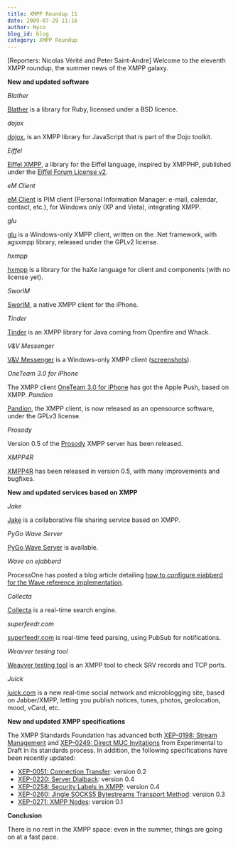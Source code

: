 ```yaml
---
title: XMPP Roundup 11
date: 2009-07-29 11:16
author: Nyco
blog_id: blog
category: XMPP Roundup
---
```


[Reporters: Nicolas Vérité and Peter Saint-Andre]
Welcome to the eleventh XMPP roundup, the summer news of the XMPP galaxy.

**New and updated software**

*Blather*

[](http://github.com/julien51/babylon/tree/master)[Blather](http://github.com/sprsquish/blather/tree/master) is a library for Ruby, licensed under a BSD licence.

*dojox*

[dojox](http://api.dojotoolkit.org/jsdoc/1.3/dojox.xmpp), is an XMPP library for JavaScript that is part of the Dojo toolkit.

*Eiffel*

[Eiffel XMPP](http://bricabrac.origo.ethz.ch/wiki/Eiffel_XMPP), a library for the Eiffel language, inspired by XMPPHP, published under the [Eiffel Forum License v2](http://www.eiffel.com/licensing/forum.txt).

*eM Client*

[eM Client](http://www.emclient.com/) is PIM client (Personal Information Manager: e-mail, calendar, contact, etc.), for Windows only (XP and Vista), integrating XMPP.

*glu*

[glu](http://code.google.com/p/glu/) is a Windows-only XMPP client, written on the .Net framework, with agsxmpp library, released under the GPLv2 license.

*hxmpp*

[hxmpp](http://hxmpp.disktree.net/) is a library for the haXe language for client and components (with no license yet).

*SworIM*

[SworIM](http://sworim.blogspot.com/), a native XMPP client for the iPhone.

*Tinder*

[Tinder](http://www.igniterealtime.org/community/blogs/ignite/2009/06/22/introducing-tinder-an-xmpp-object-implementation-library) is an XMPP library for Java coming from Openfire and Whack.

*V&V Messenger*

[V&V Messenger](http://www.altertech.net/products/vv-messenger) is a Windows-only XMPP client ([screenshots](http://www.altertech.net/products/vv-messenger/screenshots/)).

*OneTeam 3.0 for iPhone*

The XMPP client [OneTeam 3.0 for iPhone](http://www.process-one.net/en/blogs/article/oneteam_3.0_for_iphone/) has got the Apple Push, based on XMPP.
*Pandion*

[Pandion](http://blog.pandion.be/2009/07/pandion-goes-open-source.html), the XMPP client, is now released as an opensource software, under the GPLv3 license.

*Prosody*

Version 0.5 of the [Prosody](http://blog.prosody.im/prosody-0-5-0-released/) XMPP server has been released.

*XMPP4R*

[XMPP4R](http://home.gna.org/xmpp4r/) has been released in version 0.5, with many improvements and bugfixes.

**New and updated services based on XMPP**

*Jake*

[Jake](http://jakeapp.com/) is a collaborative file sharing service based on XMPP.

*PyGo Wave Server*

[PyGo Wave Server](http://wavety.com/pygo-wave-server/) is available.

*Wave on ejabberd*

ProcessOne has posted a blog article detailing [how to configure ejabberd for the Wave reference implementation](http://www.process-one.net/en/blogs/article/using_google_wave_reference_implementation_with_ejabberd/).

*Collecta*

[Collecta](http://collecta.com/) is a real-time search engine.

*superfeedr.com*

[superfeedr.com](http://superfeedr.com/) is real-time feed parsing, using PubSub for notifications.

*Weavver testing tool*

[Weavver testing tool](http://www.weavver.com/Company/Services/XMPP/Tests/) is an XMPP tool to check SRV records and TCP ports.

*Juick*

[juick.com](http://juick.com/) is a new real-time social network and microblogging site, based on Jabber/XMPP, letting you publish notices, tunes, photos, geolocation, mood, vCard, etc.

**New and updated XMPP specifications**

The XMPP Standards Foundation has advanced both [XEP-0198: Stream Management](http://xmpp.org/extensions/xep-0198.html) and [XEP-0249: Direct MUC Invitations](http://xmpp.org/extensions/xep-0249.html) from Experimental to Draft in its standards process. In addition, the following specifications have been recently updated:

-   [XEP-0051: Connection Transfer](http://xmpp.org/extensions/xep-0051.html): version 0.2
-   [XEP-0220: Server Dialback](http://xmpp.org/extensions/xep-0220.html): version 0.4
-   [XEP-0258: Security Labels in XMPP](http://xmpp.org/extensions/xep-0258.html): version 0.4
-   [XEP-0260: Jingle SOCKS5 Bytestreams Transport Method](http://xmpp.org/extensions/xep-0260.html): version 0.3
-   [XEP-0271: XMPP Nodes](http://xmpp.org/extensions/xep-0271.html): version 0.1

**Conclusion**

There is no rest in the XMPP space: even in the summer, things are going on at a fast pace.
